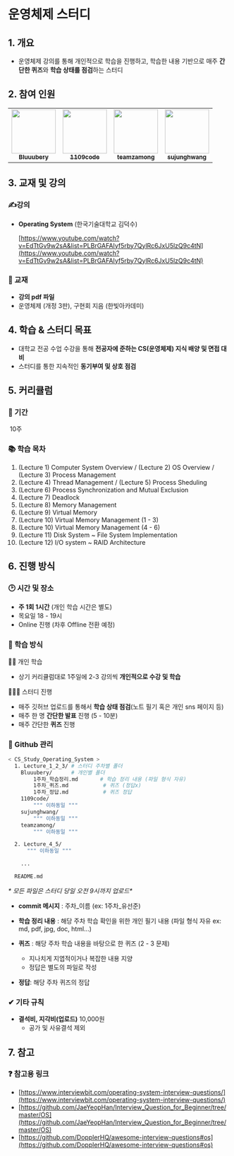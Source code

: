 # 운영체제 스터디

## 1. 개요

- 운영체제 강의를 통해 개인적으로 학습을 진행하고, 학습한 내용 기반으로 매주 **간단한 퀴즈**와 **학습 상태를 점검**하는 스터디

## 2. 참여 인원

<table>
  <tr>
    <td align="center"><a href="https://github.com/Bluuubery"><img src="https://avatars.githubusercontent.com/u/109324637?v=4?s=100" width="100px;" alt=""/><br /><sub><b>Bluuubery</b></sub></a><br /></td>
    <td align="center"><a href="https://github.com/1109code"><img src="https://avatars.githubusercontent.com/u/109256753?v=4?s=100" width="100px;" alt=""/><br /><sub><b>1109code</b></sub></a><br /></td>
    <td align="center"><a href="https://github.com/teamzamong"><img src="https://avatars.githubusercontent.com/u/77232235?v=4?s=100" width="100px;" alt=""/><br /><sub><b>teamzamong</b></sub></a><br /></td>      
    <td align="center"><a href="https://github.com/sujunghwang"><img src="https://avatars.githubusercontent.com/u/64738942?v=4?s=100" width="100px;" alt=""/><br /><sub><b>sujunghwang</b></sub></a><br /></td>      
  </tr>
</table>

## 3. 교재 및 강의

### ✍강의

- **Operating System** (한국기술대학교 김덕수)
  
    [https://www.youtube.com/watch?v=EdTtGv9w2sA&list=PLBrGAFAIyf5rby7QylRc6JxU5lzQ9c4tN](https://www.youtube.com/watch?v=EdTtGv9w2sA&list=PLBrGAFAIyf5rby7QylRc6JxU5lzQ9c4tN)
    

### 📖 교재

- **강의 pdf 파일**
- 운영체제 (개정 3판), 구현회 지음 (한빛아카데미)

## 4. 학습 & 스터디 목표

- 대학교 전공 수업 수강을 통해 **전공자에 준하는 CS(운영체제) 지식 배양 및 면접 대비**
- 스터디를 통한 지속적인 **동기부여 및 상호 점검**

## 5. 커리큘럼

### 📅 기간

​	10주

### 📚 학습 목차

1. (Lecture 1) Computer System Overview / (Lecture 2) OS Overview / (Lecture 3) Process Management
2. (Lecture 4) Thread Management / (Lecture 5) Process Sheduling
3. (Lecture 6) Process Synchronization and Mutual Exclusion 
4. (Lecture 7) Deadlock 
5. (Lecture 8) Memory Management 
6. (Lecture 9) Virtual Memory
7. (Lecture 10) Virtual Memory Management (1 - 3)
8. (Lecture 10) Virtual Memory Management (4 - 6) 
9. (Lecture 11) Disk System ~ File System Implementation 
10. (Lecture 12) I/O system ~ RAID Architecture 


## 6. 진행 방식

### 🕑  시간 및 장소

- **주 1회 1시간** (개인 학습 시간은 별도)
- 목요일 18 - 19시
- Online 진행 (차후 Offline 전환 예정)

### 📖 학습 방식

🙍‍♂️ 개인 학습
- 상기 커리큘럼대로 1주일에 2-3 강의씩 **개인적으로 수강 및 학습**

👩‍👧‍👦 스터디 진행
- 매주 깃허브 업로드를 통해서 **학습 상태 점검**(노트 필기 혹은 개인 sns 페이지 등)
- 매주 한 명 **간단한 발표** 진행 (5 - 10분)
- 매주 간단한 **퀴즈** 진행

### 💾 Github 관리 

```bash
< CS_Study_Operating_System >
  1. Lecture_1_2_3/ # 스터디 주차별 폴더
	Bluuubery/		# 개인별 폴더
	    1주차_학습정리.md 	  # 학습 정리 내용 (파일 형식 자유)
	    1주차_퀴즈.md		    # 퀴즈 (정답x)
	    1주차_정답.md		    # 퀴즈 정답
	1109code/
	    """ 이하동일 """
	sujunghwang/
	    """ 이하동일 """
	teamzamong/
	    """ 이하동일 """

  2. Lecture_4_5/
      """ 이하동일 """

    ...

  README.md
```

**\** 모든 파일은 스터디 당일 오전 9시까지 업로드\**
- **commit 메시지** : 주차_이름 (ex: 1주차_유선준)
- **학습 정리 내용** : 해당 주차 학습 확인을 위한 개인 필기 내용 (파일 형식 자유 ex: md, pdf, jpg, doc, html...)
- **퀴즈** : 해당 주차 학습 내용을 바탕으로 한 퀴즈 (2 - 3 문제)
  - 지나치게 지엽적이거나 복잡한 내용 지양
  - 정답은 별도의 파일로 작성

- **정답**: 해당 주차 퀴즈의 정답

### ✔ 기타 규칙

- **결석비, 지각비(업로드)** 10,000원
    - 공가 및 사유결석 제외

## 7. 참고

### ❓ 참고용 링크

- [https://www.interviewbit.com/operating-system-interview-questions/](https://www.interviewbit.com/operating-system-interview-questions/)
- [https://github.com/JaeYeopHan/Interview_Question_for_Beginner/tree/master/OS](https://github.com/JaeYeopHan/Interview_Question_for_Beginner/tree/master/OS)
- [https://github.com/DopplerHQ/awesome-interview-questions#os](https://github.com/DopplerHQ/awesome-interview-questions#os)
